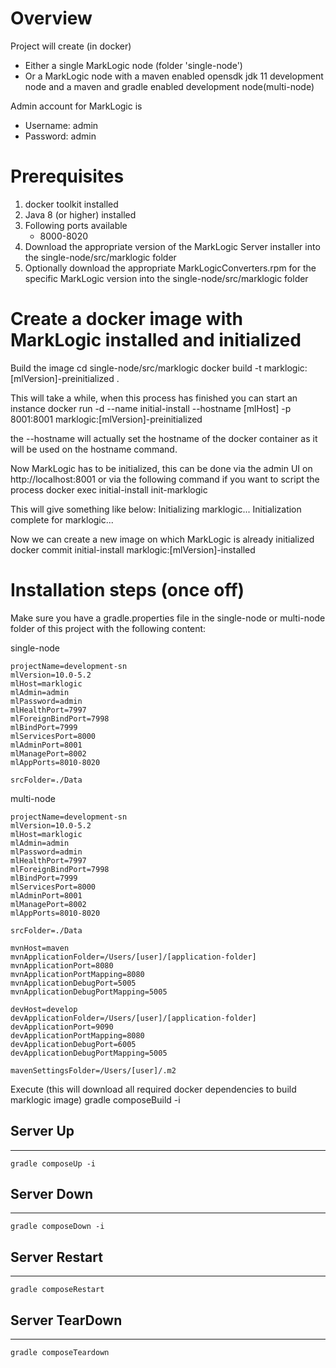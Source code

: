 # Overview

Project will create (in docker)

* Either a single MarkLogic node (folder 'single-node')
* Or a MarkLogic node with a maven enabled opensdk jdk 11 development node and a maven and gradle enabled development node(multi-node) 

Admin account for MarkLogic is
* Username: admin
* Password: admin

# Prerequisites

1. docker toolkit installed
1. Java 8 (or higher) installed
1. Following ports available
    * 8000-8020
1. Download the appropriate version of the MarkLogic Server installer into the single-node/src/marklogic folder
1. Optionally download the appropriate MarkLogicConverters.rpm for the specific MarkLogic version into the single-node/src/marklogic folder

# Create a docker image with MarkLogic installed and initialized 

Build the image
    cd single-node/src/marklogic
    docker build -t marklogic:[mlVersion]-preinitialized .

This will take a while, when this process has finished you can start an instance
    docker run -d --name initial-install --hostname [mlHost] -p 8001:8001 marklogic:[mlVersion]-preinitialized

the --hostname will actually set the hostname of the docker container as it will be used on the hostname command.

Now MarkLogic has to be initialized, this can be done via the admin UI on http://localhost:8001 or via the following command if you want to script the process
    docker exec initial-install init-marklogic

This will give something like below:
    Initializing marklogic...
    Initialization complete for marklogic...

Now we can create a new image on which MarkLogic is already initialized
    docker commit initial-install marklogic:[mlVersion]-installed

# Installation steps (once off)

Make sure you have a gradle.properties file in the single-node or multi-node folder of this project with the following content:

single-node
```
projectName=development-sn
mlVersion=10.0-5.2
mlHost=marklogic
mlAdmin=admin
mlPassword=admin
mlHealthPort=7997
mlForeignBindPort=7998
mlBindPort=7999
mlServicesPort=8000
mlAdminPort=8001
mlManagePort=8002
mlAppPorts=8010-8020

srcFolder=./Data
```

multi-node
```
projectName=development-sn
mlVersion=10.0-5.2
mlHost=marklogic
mlAdmin=admin
mlPassword=admin
mlHealthPort=7997
mlForeignBindPort=7998
mlBindPort=7999
mlServicesPort=8000
mlAdminPort=8001
mlManagePort=8002
mlAppPorts=8010-8020

srcFolder=./Data

mvnHost=maven
mvnApplicationFolder=/Users/[user]/[application-folder]
mvnApplicationPort=8080
mvnApplicationPortMapping=8080
mvnApplicationDebugPort=5005
mvnApplicationDebugPortMapping=5005

devHost=develop
devApplicationFolder=/Users/[user]/[application-folder]
devApplicationPort=9090
devApplicationPortMapping=8080
devApplicationDebugPort=6005
devApplicationDebugPortMapping=5005

mavenSettingsFolder=/Users/[user]/.m2
```

Execute (this will download all required docker dependencies to build marklogic image)
    gradle composeBuild -i   

## Server Up
-------------
    gradle composeUp -i

## Server Down
-------------
    gradle composeDown -i

## Server Restart
-------------
    gradle composeRestart

## Server TearDown
-------------
    gradle composeTeardown
